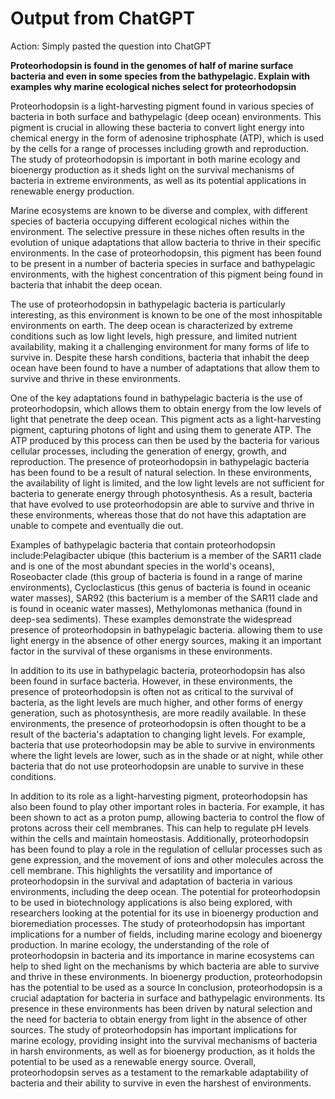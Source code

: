 
# Output from ChatGPT

Action: Simply pasted the question into ChatGPT

**Proteorhodopsin is found in the genomes of half of marine surface bacteria and even in some species from the bathypelagic. Explain with examples why marine ecological niches select for proteorhodopsin**

Proteorhodopsin is a light-harvesting pigment found in various species of bacteria in both surface and bathypelagic (deep ocean) environments. This pigment is crucial in allowing these bacteria to convert light energy into chemical energy in the form of adenosine triphosphate (ATP), which is used by the cells for a range of processes including growth and reproduction. The study of proteorhodopsin is important in both marine ecology and bioenergy production as it sheds light on the survival mechanisms of bacteria in extreme environments, as well as its potential applications in renewable energy production.

Marine ecosystems are known to be diverse and complex, with different species of bacteria occupying different ecological niches within the environment. The selective pressure in these niches often results in the evolution of unique adaptations that allow bacteria to thrive in their specific environments. In the case of proteorhodopsin, this pigment has been found to be present in a number of bacteria species in surface and bathypelagic environments, with the highest concentration of this pigment being found in bacteria that inhabit the deep ocean.

The use of proteorhodopsin in bathypelagic bacteria is particularly interesting, as this environment is known to be one of the most inhospitable environments on earth. The deep ocean is characterized by extreme conditions such as low light levels, high pressure, and limited nutrient availability, making it a challenging environment for many forms of life to survive in. Despite these harsh conditions, bacteria that inhabit the deep ocean have been found to have a number of adaptations that allow them to survive and thrive in these environments.

One of the key adaptations found in bathypelagic bacteria is the use of proteorhodopsin, which allows them to obtain energy from the low levels of light that penetrate the deep ocean. This pigment acts as a light-harvesting pigment, capturing photons of light and using them to generate ATP. The ATP produced by this process can then be used by the bacteria for various cellular processes, including the generation of energy, growth, and reproduction.
The presence of proteorhodopsin in bathypelagic bacteria has been found to be a result of natural selection. In these environments, the availability of light is limited, and the low light levels are not sufficient for bacteria to generate energy through photosynthesis. As a result, bacteria that have evolved to use proteorhodopsin are able to survive and thrive in these environments, whereas those that do not have this adaptation are unable to compete and eventually die out.

Examples of bathypelagic bacteria that contain proteorhodopsin include:Pelagibacter ubique (this bacterium is a member of the SAR11 clade and is one of the most abundant species in the world's oceans), Roseobacter clade (this group of bacteria is found in a range of marine environments), Cycloclasticus (this genus of bacteria is found in oceanic water masses), SAR92 (this bacterium is a member of the SAR11 clade and is found in oceanic water masses), Methylomonas methanica (found in deep-sea sediments). These examples demonstrate the widespread presence of proteorhodopsin in bathypelagic bacteria. allowing them to use light energy in the absence of other energy sources, making it an important factor in the survival of these organisms in these environments.

In addition to its use in bathypelagic bacteria, proteorhodopsin has also been found in surface bacteria. However, in these environments, the presence of proteorhodopsin is often not as critical to the survival of bacteria, as the light levels are much higher, and other forms of energy generation, such as photosynthesis, are more readily available. In these environments, the presence of proteorhodopsin is often thought to be a result of the bacteria's adaptation to changing light levels. For example, bacteria that use proteorhodopsin may be able to survive in environments where the light levels are lower, such as in the shade or at night, while other bacteria that do not use proteorhodopsin are unable to survive in these conditions.

In addition to its role as a light-harvesting pigment, proteorhodopsin has also been found to play other important roles in bacteria. For example, it has been shown to act as a proton pump, allowing bacteria to control the flow of protons across their cell membranes. This can help to regulate pH levels within the cells and maintain homeostasis. Additionally, proteorhodopsin has been found to play a role in the regulation of cellular processes such as gene expression, and the movement of ions and other molecules across the cell membrane. This highlights the versatility and importance of proteorhodopsin in the survival and adaptation of bacteria in various environments, including the deep ocean. The potential for proteorhodopsin to be used in biotechnology applications is also being explored, with researchers looking at the potential for its use in bioenergy production and bioremediation processes.
The study of proteorhodopsin has important implications for a number of fields, including marine ecology and bioenergy production. In marine ecology, the understanding of the role of proteorhodopsin in bacteria and its importance in marine ecosystems can help to shed light on the mechanisms by which bacteria are able to survive and thrive in these environments. In bioenergy production, proteorhodopsin has the potential to be used as a source
In conclusion, proteorhodopsin is a crucial adaptation for bacteria in surface and bathypelagic environments. Its presence in these environments has been driven by natural selection and the need for bacteria to obtain energy from light in the absence of other sources. The study of proteorhodopsin has important implications for marine ecology, providing insight into the survival mechanisms of bacteria in harsh environments, as well as for bioenergy production, as it holds the potential to be used as a renewable energy source. Overall, proteorhodopsin serves as a testament to the remarkable adaptability of bacteria and their ability to survive in even the harshest of environments.